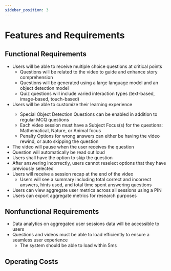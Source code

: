 ```yaml
---
sidebar_position: 3
---
```


# Features and Requirements

## Functional Requirements
<ul>
  <li>
    Users will be able to receive multiple choice questions at critical points
    <ul>
      <li>Questions will be related to the video to guide and enhance story comprehension</li>
      <li>Questions will be generated using a large language model and an object detection model</li>
      <li>Quiz questions will include varied interaction types (text-based, image-based, touch-based)</li>
    </ul>
  </li>

  <li> Users will be able to customize their learning experience</li>
    <ul>
      <li>Special Object Detection Questions can be enabled in addition to regular MCQ questions</li>
      <li>Each video session must have a Subject Focus(s) for the questions: Mathematical, Nature, or Animal focus</li>
      <li>Penalty Options for wrong answers can either be having the video rewind, or auto skipping the question</li>
    </ul>

  <li>The video will pause when the user receives the question</li>

  <li>Question will automatically be read out loud</li>

  <li>Users shall have the option to skip the question</li>
  <li>After answering incorrectly, users cannot reselect options that they have previously selected</li>

  <li>
    Users will receive a session recap at the end of the video 
    <ul>   
      <li>Users will see a summary including total correct and incorrect answers, hints used, and total time spent answering questions</li>
    </ul>
  </li>
  <li>Users can view aggregate user metrics across all sessions using a PIN</li>
  <li>Users can export aggregate metrics for research purposes</li>
</ul>

## Nonfunctional Requirements
<ul>
  <li>Data analytics on aggregated user sessions data will be accessible to users</li>
  <li>
    Questions and videos must be able to load efficiently to ensure a seamless user experience
    <ul>
      <li>The system should be able to load within 5ms</li>
    </ul>
  </li>
</ul>

## Operating Costs

